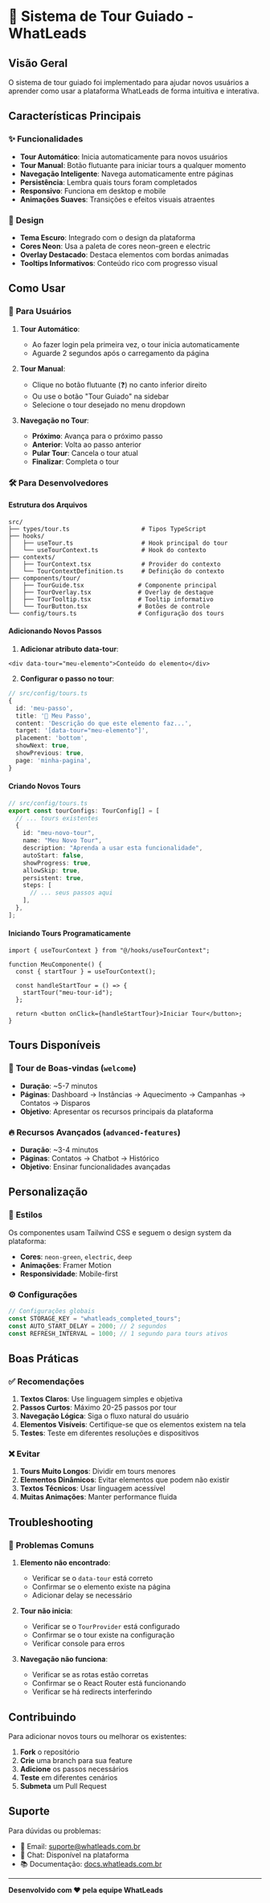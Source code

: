 # 🎯 Sistema de Tour Guiado - WhatLeads

## Visão Geral

O sistema de tour guiado foi implementado para ajudar novos usuários a aprender como usar a plataforma WhatLeads de forma intuitiva e interativa.

## Características Principais

### ✨ **Funcionalidades**

- **Tour Automático**: Inicia automaticamente para novos usuários
- **Tour Manual**: Botão flutuante para iniciar tours a qualquer momento
- **Navegação Inteligente**: Navega automaticamente entre páginas
- **Persistência**: Lembra quais tours foram completados
- **Responsivo**: Funciona em desktop e mobile
- **Animações Suaves**: Transições e efeitos visuais atraentes

### 🎨 **Design**

- **Tema Escuro**: Integrado com o design da plataforma
- **Cores Neon**: Usa a paleta de cores neon-green e electric
- **Overlay Destacado**: Destaca elementos com bordas animadas
- **Tooltips Informativos**: Conteúdo rico com progresso visual

## Como Usar

### 🚀 **Para Usuários**

1. **Tour Automático**:

   - Ao fazer login pela primeira vez, o tour inicia automaticamente
   - Aguarde 2 segundos após o carregamento da página

2. **Tour Manual**:

   - Clique no botão flutuante (❓) no canto inferior direito
   - Ou use o botão "Tour Guiado" na sidebar
   - Selecione o tour desejado no menu dropdown

3. **Navegação no Tour**:
   - **Próximo**: Avança para o próximo passo
   - **Anterior**: Volta ao passo anterior
   - **Pular Tour**: Cancela o tour atual
   - **Finalizar**: Completa o tour

### 🛠️ **Para Desenvolvedores**

#### **Estrutura dos Arquivos**

```
src/
├── types/tour.ts                    # Tipos TypeScript
├── hooks/
│   ├── useTour.ts                   # Hook principal do tour
│   └── useTourContext.ts            # Hook do contexto
├── contexts/
│   ├── TourContext.tsx              # Provider do contexto
│   └── TourContextDefinition.ts     # Definição do contexto
├── components/tour/
│   ├── TourGuide.tsx               # Componente principal
│   ├── TourOverlay.tsx             # Overlay de destaque
│   ├── TourTooltip.tsx             # Tooltip informativo
│   └── TourButton.tsx              # Botões de controle
└── config/tours.ts                 # Configuração dos tours
```

#### **Adicionando Novos Passos**

1. **Adicionar atributo data-tour**:

```tsx
<div data-tour="meu-elemento">Conteúdo do elemento</div>
```

2. **Configurar o passo no tour**:

```typescript
// src/config/tours.ts
{
  id: 'meu-passo',
  title: '🎯 Meu Passo',
  content: 'Descrição do que este elemento faz...',
  target: '[data-tour="meu-elemento"]',
  placement: 'bottom',
  showNext: true,
  showPrevious: true,
  page: 'minha-pagina',
}
```

#### **Criando Novos Tours**

```typescript
// src/config/tours.ts
export const tourConfigs: TourConfig[] = [
  // ... tours existentes
  {
    id: "meu-novo-tour",
    name: "Meu Novo Tour",
    description: "Aprenda a usar esta funcionalidade",
    autoStart: false,
    showProgress: true,
    allowSkip: true,
    persistent: true,
    steps: [
      // ... seus passos aqui
    ],
  },
];
```

#### **Iniciando Tours Programaticamente**

```tsx
import { useTourContext } from "@/hooks/useTourContext";

function MeuComponente() {
  const { startTour } = useTourContext();

  const handleStartTour = () => {
    startTour("meu-tour-id");
  };

  return <button onClick={handleStartTour}>Iniciar Tour</button>;
}
```

## Tours Disponíveis

### 🎉 **Tour de Boas-vindas** (`welcome`)

- **Duração**: ~5-7 minutos
- **Páginas**: Dashboard → Instâncias → Aquecimento → Campanhas → Contatos → Disparos
- **Objetivo**: Apresentar os recursos principais da plataforma

### 🔥 **Recursos Avançados** (`advanced-features`)

- **Duração**: ~3-4 minutos
- **Páginas**: Contatos → Chatbot → Histórico
- **Objetivo**: Ensinar funcionalidades avançadas

## Personalização

### 🎨 **Estilos**

Os componentes usam Tailwind CSS e seguem o design system da plataforma:

- **Cores**: `neon-green`, `electric`, `deep`
- **Animações**: Framer Motion
- **Responsividade**: Mobile-first

### ⚙️ **Configurações**

```typescript
// Configurações globais
const STORAGE_KEY = "whatleads_completed_tours";
const AUTO_START_DELAY = 2000; // 2 segundos
const REFRESH_INTERVAL = 1000; // 1 segundo para tours ativos
```

## Boas Práticas

### ✅ **Recomendações**

1. **Textos Claros**: Use linguagem simples e objetiva
2. **Passos Curtos**: Máximo 20-25 passos por tour
3. **Navegação Lógica**: Siga o fluxo natural do usuário
4. **Elementos Visíveis**: Certifique-se que os elementos existem na tela
5. **Testes**: Teste em diferentes resoluções e dispositivos

### ❌ **Evitar**

1. **Tours Muito Longos**: Dividir em tours menores
2. **Elementos Dinâmicos**: Evitar elementos que podem não existir
3. **Textos Técnicos**: Usar linguagem acessível
4. **Muitas Animações**: Manter performance fluida

## Troubleshooting

### 🐛 **Problemas Comuns**

1. **Elemento não encontrado**:

   - Verificar se o `data-tour` está correto
   - Confirmar se o elemento existe na página
   - Adicionar delay se necessário

2. **Tour não inicia**:

   - Verificar se o `TourProvider` está configurado
   - Confirmar se o tour existe na configuração
   - Verificar console para erros

3. **Navegação não funciona**:
   - Verificar se as rotas estão corretas
   - Confirmar se o React Router está funcionando
   - Verificar se há redirects interferindo

## Contribuindo

Para adicionar novos tours ou melhorar os existentes:

1. **Fork** o repositório
2. **Crie** uma branch para sua feature
3. **Adicione** os passos necessários
4. **Teste** em diferentes cenários
5. **Submeta** um Pull Request

## Suporte

Para dúvidas ou problemas:

- 📧 Email: suporte@whatleads.com.br
- 💬 Chat: Disponível na plataforma
- 📚 Documentação: [docs.whatleads.com.br](https://docs.whatleads.com.br)

---

**Desenvolvido com ❤️ pela equipe WhatLeads**

